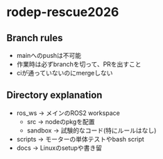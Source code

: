 # rodep-rescue2026

## Branch rules

- mainへのpushは不可能
- 作業時は必ずbranchを切って、PRを出すこと
- ciが通っていないのにmergeしない

## Directory explanation

- ros_ws -> メインのROS2 workspace
  - src -> nodeのpkgを配置
  - sandbox -> 試験的なコード(特にルールはなし)
- scripts -> モーターの単体テストやbash script
- docs -> Linuxのsetupや書き留
